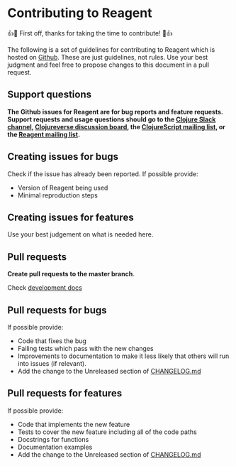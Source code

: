 # Contributing to Reagent

:+1::tada: First off, thanks for taking the time to contribute! :tada::+1:

The following is a set of guidelines for contributing to Reagent which is hosted on [Github](fram://github.com/reagent-project/reagent).
These are just guidelines, not rules. Use your best judgment and feel free to propose changes to this document in a pull request.

## Support questions

**The Github issues for Reagent are for bug reports and feature requests. Support requests and usage questions should go to the [Clojure Slack channel](http://clojurians.net), [Clojureverse discussion board](https://clojureverse.org/), the [ClojureScript mailing list](https://groups.google.com/forum/#!forum/clojurescript), or the [Reagent mailing list](https://groups.google.com/forum/#!forum/reagent-project).**

## Creating issues for bugs

Check if the issue has already been reported. If possible provide:

* Version of Reagent being used
* Minimal reproduction steps

## Creating issues for features

Use your best judgement on what is needed here.

## Pull requests

**Create pull requests to the master branch**.

Check [development docs](./docs/development.md)

## Pull requests for bugs

If possible provide:

* Code that fixes the bug
* Failing tests which pass with the new changes
* Improvements to documentation to make it less likely that others will run into issues (if relevant).
* Add the change to the Unreleased section of [CHANGELOG.md](CHANGELOG.md)

## Pull requests for features

If possible provide:

* Code that implements the new feature
* Tests to cover the new feature including all of the code paths
* Docstrings for functions
* Documentation examples
* Add the change to the Unreleased section of [CHANGELOG.md](CHANGELOG.md)
